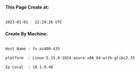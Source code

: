 
   
#### This Page Create at:

```bash

2023-01-01 - 22:29:26 UTC

```

#### Create By Machine:

```bash

Host Name : fv-az400-435

platform  : Linux-5.15.0-1024-azure-x86_64-with-glibc2.35

Ip Local  : 10.1.0.40

```

